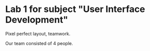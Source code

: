 # Lab 1 for subject "User Interface Development"
Pixel perfect layout, teamwork.

Our team consisted of 4 people.
